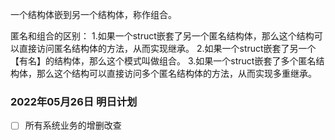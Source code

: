 一个结构体嵌到另一个结构体，称作组合。

匿名和组合的区别：
1.如果一个struct嵌套了另一个匿名结构体，那么这个结构可以直接访问匿名结构体的方法，从而实现继承。
2.如果一个struct嵌套了另一个【有名】的结构体，那么这个模式叫做组合。
3.如果一个struct嵌套了多个匿名结构体，那么这个结构可以直接访问多个匿名结构体的方法，从而实现多重继承。



### 2022年05月26日 明日计划
-[ ] 所有系统业务的增删改查